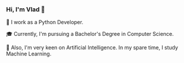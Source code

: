 ### Hi, I'm Vlad 👋

<!--
**vladislavalerievich/vladislavalerievich** is a ✨ _special_ ✨ repository because its `README.md` (this file) appears on your GitHub profile.

Here are some ideas to get you started:

- 🔭 I’m currently working on ...
- 🌱 I’m currently learning ...
- 👯 I’m looking to collaborate on ...
- 🤔 I’m looking for help with ...
- 💬 Ask me about ...
- 📫 How to reach me: ...
- 😄 Pronouns: ...
- ⚡ Fun fact: ...
-->

💼 I work as a Python Developer.

🎓 Currently, I'm pursuing a Bachelor's Degree in Computer Science. 

🌱 Also, I'm very keen on Artificial Intelligence. In my spare time, I study Machine Learning.
